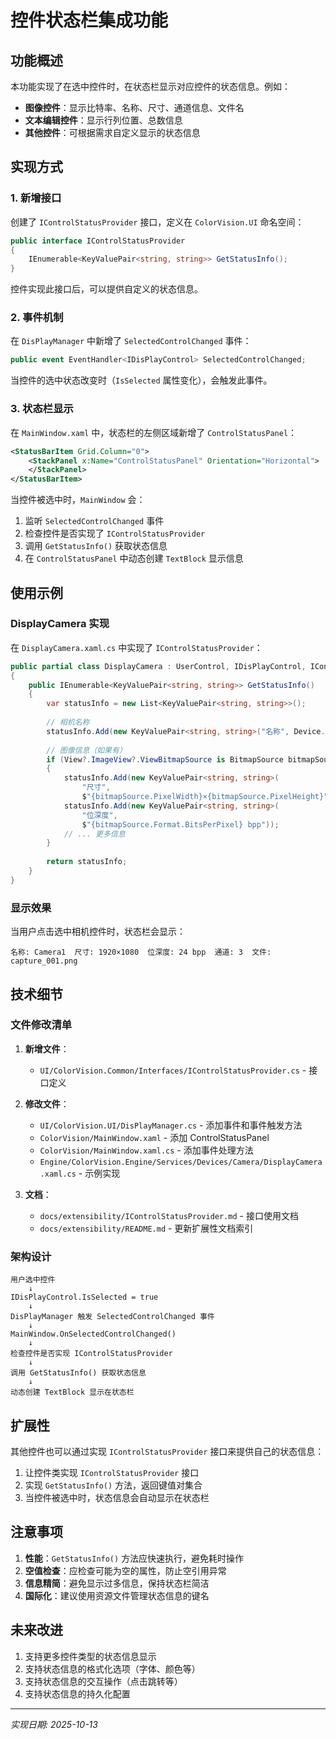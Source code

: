 # 控件状态栏集成功能

## 功能概述

本功能实现了在选中控件时，在状态栏显示对应控件的状态信息。例如：
- **图像控件**：显示比特率、名称、尺寸、通道信息、文件名
- **文本编辑控件**：显示行列位置、总数信息
- **其他控件**：可根据需求自定义显示的状态信息

## 实现方式

### 1. 新增接口

创建了 `IControlStatusProvider` 接口，定义在 `ColorVision.UI` 命名空间：

```csharp
public interface IControlStatusProvider
{
    IEnumerable<KeyValuePair<string, string>> GetStatusInfo();
}
```

控件实现此接口后，可以提供自定义的状态信息。

### 2. 事件机制

在 `DisPlayManager` 中新增了 `SelectedControlChanged` 事件：

```csharp
public event EventHandler<IDisPlayControl> SelectedControlChanged;
```

当控件的选中状态改变时（`IsSelected` 属性变化），会触发此事件。

### 3. 状态栏显示

在 `MainWindow.xaml` 中，状态栏的左侧区域新增了 `ControlStatusPanel`：

```xml
<StatusBarItem Grid.Column="0">
    <StackPanel x:Name="ControlStatusPanel" Orientation="Horizontal">
    </StackPanel>
</StatusBarItem>
```

当控件被选中时，`MainWindow` 会：
1. 监听 `SelectedControlChanged` 事件
2. 检查控件是否实现了 `IControlStatusProvider`
3. 调用 `GetStatusInfo()` 获取状态信息
4. 在 `ControlStatusPanel` 中动态创建 `TextBlock` 显示信息

## 使用示例

### DisplayCamera 实现

在 `DisplayCamera.xaml.cs` 中实现了 `IControlStatusProvider`：

```csharp
public partial class DisplayCamera : UserControl, IDisPlayControl, IControlStatusProvider
{
    public IEnumerable<KeyValuePair<string, string>> GetStatusInfo()
    {
        var statusInfo = new List<KeyValuePair<string, string>>();
        
        // 相机名称
        statusInfo.Add(new KeyValuePair<string, string>("名称", Device.Config.Name));
        
        // 图像信息（如果有）
        if (View?.ImageView?.ViewBitmapSource is BitmapSource bitmapSource)
        {
            statusInfo.Add(new KeyValuePair<string, string>(
                "尺寸", 
                $"{bitmapSource.PixelWidth}×{bitmapSource.PixelHeight}"));
            statusInfo.Add(new KeyValuePair<string, string>(
                "位深度", 
                $"{bitmapSource.Format.BitsPerPixel} bpp"));
            // ... 更多信息
        }
        
        return statusInfo;
    }
}
```

### 显示效果

当用户点击选中相机控件时，状态栏会显示：

```
名称: Camera1  尺寸: 1920×1080  位深度: 24 bpp  通道: 3  文件: capture_001.png
```

## 技术细节

### 文件修改清单

1. **新增文件**：
   - `UI/ColorVision.Common/Interfaces/IControlStatusProvider.cs` - 接口定义

2. **修改文件**：
   - `UI/ColorVision.UI/DisPlayManager.cs` - 添加事件和事件触发方法
   - `ColorVision/MainWindow.xaml` - 添加 ControlStatusPanel
   - `ColorVision/MainWindow.xaml.cs` - 添加事件处理方法
   - `Engine/ColorVision.Engine/Services/Devices/Camera/DisplayCamera.xaml.cs` - 示例实现

3. **文档**：
   - `docs/extensibility/IControlStatusProvider.md` - 接口使用文档
   - `docs/extensibility/README.md` - 更新扩展性文档索引

### 架构设计

```
用户选中控件
    ↓
IDisPlayControl.IsSelected = true
    ↓
DisPlayManager 触发 SelectedControlChanged 事件
    ↓
MainWindow.OnSelectedControlChanged()
    ↓
检查控件是否实现 IControlStatusProvider
    ↓
调用 GetStatusInfo() 获取状态信息
    ↓
动态创建 TextBlock 显示在状态栏
```

## 扩展性

其他控件也可以通过实现 `IControlStatusProvider` 接口来提供自己的状态信息：

1. 让控件类实现 `IControlStatusProvider` 接口
2. 实现 `GetStatusInfo()` 方法，返回键值对集合
3. 当控件被选中时，状态信息会自动显示在状态栏

## 注意事项

1. **性能**：`GetStatusInfo()` 方法应快速执行，避免耗时操作
2. **空值检查**：应检查可能为空的属性，防止空引用异常
3. **信息精简**：避免显示过多信息，保持状态栏简洁
4. **国际化**：建议使用资源文件管理状态信息的键名

## 未来改进

1. 支持更多控件类型的状态信息显示
2. 支持状态信息的格式化选项（字体、颜色等）
3. 支持状态信息的交互操作（点击跳转等）
4. 支持状态信息的持久化配置

---

*实现日期: 2025-10-13*
